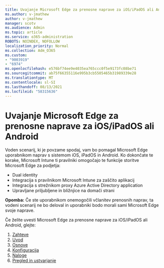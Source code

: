 ```yaml
---
title: Uvajanje Microsoft Edge za prenosne naprave za iOS/iPadOS ali Android
ms.author: v-jmathew
author: v-jmathew
manager: scotv
ms.audience: Admin
ms.topic: article
ms.service: o365-administration
ROBOTS: NOINDEX, NOFOLLOW
localization_priority: Normal
ms.collection: Adm_O365
ms.custom:
- "9003919"
- "6974"
ms.openlocfilehash: e576bf74ee9e4035ea765ccc0f5e9173fc08be71
ms.sourcegitcommit: ab75f66355116e995b3cb5505465b31989339e28
ms.translationtype: MT
ms.contentlocale: sl-SI
ms.lasthandoff: 08/13/2021
ms.locfileid: "58315636"
---
```

# <a name="deploy-microsoft-edge-for-mobile-for-iosipados-or-android"></a>Uvajanje Microsoft Edge za prenosne naprave za iOS/iPadOS ali Android

Voden scenarij, ki je povzame spodaj, vam bo pomagal Microsoft Edge uporabnikom naprav s sistemom iOS, iPadOS in Android. Ko dokončate te korake, Microsoft Intune ti pravilniki omogočajo te funkcije storitve Microsoft Edge za podjetja:

- Dual identity
- Integracija s pravilnikom Microsoft Intune za zaščito aplikacij
- Integracija s strežnikom proxy Azure Active Directory application
- Upravljane priljubljene in bližnjice na domači strani

**Opomba:** Če ste uporabnikom onemogočili včlanitev prenosnih naprav, ta vodeni scenarij ne bo deloval in uporabniki bodo morali sami Microsoft Edge svoje naprave.

Če želite uvesti Microsoft Edge za prenosne naprave za iOS/iPadOS ali Android, glejte:

1. [Zahteve](https://go.microsoft.com/fwlink/?linkid=2133027)
2. [Uvod](https://go.microsoft.com/fwlink/?linkid=2133520)
3. [Osnove](https://go.microsoft.com/fwlink/?linkid=2133421)
4. [Konfiguracija](https://go.microsoft.com/fwlink/?linkid=2133521)
5. [Naloge](https://go.microsoft.com/fwlink/?linkid=2132869)
6. [Pregled in ustvarjanje](https://go.microsoft.com/fwlink/?linkid=2133522)
